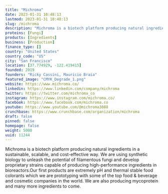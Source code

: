 ```yaml
---
title: "Michroma"
date: 2023-01-31 10:48:13
lastmod: 2023-01-31 10:48:13
slug: /michroma
description: "Michroma is a biotech platform producing natural ingredients in a sustainable, scalable, and cost-effective way. We are using synthetic biology to unleash the potential of filamentous fungi and develop proprietary strains capable of producing high-performance ingredients in bioreactors.Our first products are extremely pH and thermal stable food colorants which we are prototyping with some of the top food & beverage and cosmetic companies in the world. We are also producing mycoprotein and many more ingredients to come."
proteins: [Fungi]
products: [Ingredients]
business: [Production]
finance_type: []
country: "United States"
country_code: "US"
city: "San Francisco"
location: [37.774929, -122.419415]
founded: 2019
founders: "Ricky Cassini, Mauricio Braia"
featured_image: "CMYK_Degrade_1.png"
website: https://www.michroma.co/
linkedin: https://www.linkedin.com/company/michroma
twitter: https://twitter.com/michroma_co
instagram: https://www.instagram.com/michroma.co/
facebook: https://www.facebook.com/michroma.co
youtube: https://www.youtube.com/@michroma3088
crunchbase: https://www.crunchbase.com/organization/michroma
draft: false
pinned: false
homepage: false
weight: 5000
uuid: 11244
---
```

Michroma is a biotech platform producing natural ingredients in a sustainable, scalable, and cost-effective way. We are using synthetic biology to unleash the potential of filamentous fungi and develop proprietary strains capable of producing high-performance ingredients in bioreactors.Our first products are extremely pH and thermal stable food colorants which we are prototyping with some of the top food & beverage and cosmetic companies in the world. We are also producing mycoprotein and many more ingredients to come.
